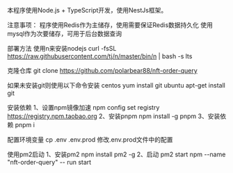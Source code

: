本程序使用Node.js + TypeScript开发，使用NestJs框架。

注意事项：
程序使用Redis作为主储存，使用需要保证Redis数据持久化
使用mysql作为次要储存，可用于后台数据查询

部署方法
使用n来安装nodejs
curl -fsSL https://raw.githubusercontent.com/tj/n/master/bin/n | bash -s lts

克隆仓库
git clone https://github.com/polarbear88/nft-order-query

如果未安装git则使用以下命令安装
centos
    yum install git
ubuntu
    apt-get install git

安装依赖
1、设置npm镜像加速
    npm config set registry https://registry.npm.taobao.org
2、安装pnpm
    npm install -g pnpm
3、安装依赖
    pnpm i

配置环境变量
    cp .env .env.prod
    修改.env.prod文件中的配置

使用pm2启动
1、安装pm2
    npm install pm2 -g
2、启动
    pm2 start npm --name "nft-order-query" -- run start